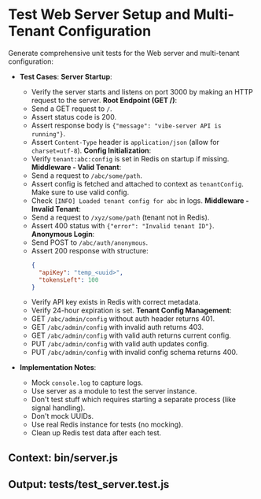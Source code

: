 # Test Web Server Setup and Multi-Tenant Configuration

Generate comprehensive unit tests for the Web server and multi-tenant configuration:

- **Test Cases**:
  **Server Startup**:
     - Verify the server starts and listens on port 3000 by making an HTTP request to the server.
  **Root Endpoint (GET /)**:
     - Send a GET request to `/`.
     - Assert status code is 200.
     - Assert response body is `{"message": "vibe-server API is running"}`.
     - Assert `Content-Type` header is `application/json` (allow for `charset=utf-8`).
  **Config Initialization**:
     - Verify `tenant:abc:config` is set in Redis on startup if missing.
  **Middleware - Valid Tenant**:
     - Send a request to `/abc/some/path`.
     - Assert config is fetched and attached to context as `tenantConfig`. Make sure to use valid config.
     - Check `[INFO] Loaded tenant config for abc` in logs.
  **Middleware - Invalid Tenant**:
     - Send a request to `/xyz/some/path` (tenant not in Redis).
     - Assert 400 status with `{"error": "Invalid tenant ID"}`.
  **Anonymous Login**:
     - Send POST to `/abc/auth/anonymous`.
     - Assert 200 response with structure:
       ```json
       {
         "apiKey": "temp_<uuid>",
         "tokensLeft": 100
       }
       ```
     - Verify API key exists in Redis with correct metadata.
     - Verify 24-hour expiration is set.
  **Tenant Config Management**:
     - GET `/abc/admin/config` without auth header returns 401.
     - GET `/abc/admin/config` with invalid auth returns 403.
     - GET `/abc/admin/config` with valid auth returns current config.
     - PUT `/abc/admin/config` with valid auth updates config.
     - PUT `/abc/admin/config` with invalid config schema returns 400.

- **Implementation Notes**:
  - Mock `console.log` to capture logs.
  - Use server as a module to test the server instance.
  - Don't test stuff which requires starting a separate process (like signal handling).
  - Don't mock UUIDs.
  - Use real Redis instance for tests (no mocking).
  - Clean up Redis test data after each test.

## Context: bin/server.js
## Output: tests/test_server.test.js